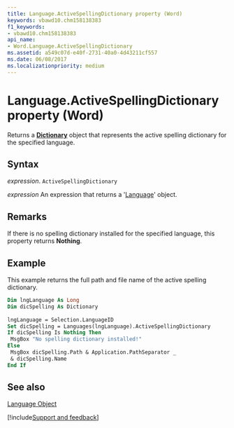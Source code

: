 ```yaml
---
title: Language.ActiveSpellingDictionary property (Word)
keywords: vbawd10.chm158138383
f1_keywords:
- vbawd10.chm158138383
api_name:
- Word.Language.ActiveSpellingDictionary
ms.assetid: a549c07d-e40f-2731-40a0-4d43211cf557
ms.date: 06/08/2017
ms.localizationpriority: medium
---
```



# Language.ActiveSpellingDictionary property (Word)

Returns a **[Dictionary](Word.Dictionary.md)** object that represents the active spelling dictionary for the specified language.


## Syntax

_expression_. `ActiveSpellingDictionary`

 _expression_ An expression that returns a '[Language](Word.Language.md)' object.


## Remarks

If there is no spelling dictionary installed for the specified language, this property returns **Nothing**.


## Example

This example returns the full path and file name of the active spelling dictionary.


```vb
Dim lngLanguage As Long 
Dim dicSpelling As Dictionary 
 
lngLanguage = Selection.LanguageID 
Set dicSpelling = Languages(lngLanguage).ActiveSpellingDictionary 
If dicSpelling Is Nothing Then 
 MsgBox "No spelling dictionary installed!" 
Else 
 MsgBox dicSpelling.Path & Application.PathSeparator _ 
 & dicSpelling.Name 
End If 

```


## See also


[Language Object](Word.Language.md)

[!include[Support and feedback](~/includes/feedback-boilerplate.md)]